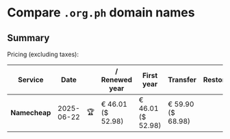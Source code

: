 # Compare `.org.ph` domain names

## Summary

Pricing (excluding taxes):

| Service | Date |  | / Renewed year | First year | Transfer | Restoration |
|--|--|--|--|--|--|--|
| **Namecheap** | 2025-06-22 | 🏆 | € 46.01<br>($ 52.98) | € 46.01<br>($ 52.98) | € 59.90<br>($ 68.98) |  |

